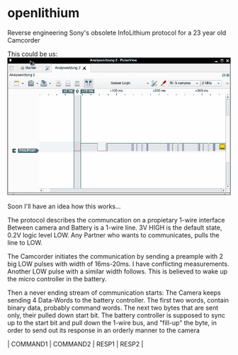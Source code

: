 # openlithium
Reverse engineering Sony's obsolete InfoLithium protocol for a 23 year old Camcorder

This could be us:
![this_could_be_us.png](this_could_be_us.png)

Soon I'll have an idea how this works...

The protocol describes the communcation on a propietary 1-wire
interface Between camera and Battery is a 1-wire line. 3V HIGH is the
default state, 0.2V logic level LOW.  Any Partner who wants to
communicates, pulls the line to LOW.

The Camcorder initiates the communication by sending a preample with 2
big LOW pulses with width of 16ms-20ms. I have conflicting
measurements.  Another LOW pulse with a similar width follows. This is
believed to wake up the micro controller in the battery.

Then a never ending stream of communication starts: The Camera keeps
sending 4 Data-Words to the battery controller. The first two words,
contain binary data, probably command words. The next two bytes that
are sent only, their pulled down start bit. The battery controller is
supposed to sync up to the start bit and pull down the 1-wire bus, and
"fill-up" the byte, in order to send out its response in an orderly
manner to the camera


| COMMAND1 | COMMAND2 | RESP1 | RESP2 |


